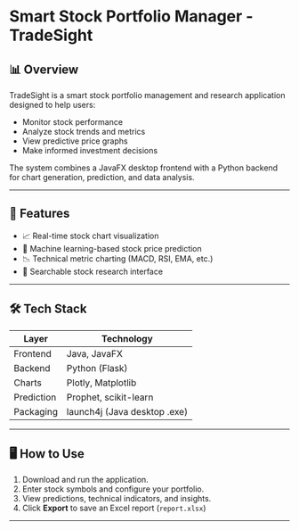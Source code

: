 # Smart Stock Portfolio Manager - TradeSight

## 📊 Overview

TradeSight is a smart stock portfolio management and research application designed to help users:
- Monitor stock performance
- Analyze stock trends and metrics
- View predictive price graphs
- Make informed investment decisions

The system combines a JavaFX desktop frontend with a Python backend for chart generation, prediction, and data analysis.

---

## 🔧 Features

- 📈 Real-time stock chart visualization
- 🧠 Machine learning-based stock price prediction
- 📉 Technical metric charting (MACD, RSI, EMA, etc.)
- 🔎 Searchable stock research interface

---

## 🛠️ Tech Stack

| Layer     | Technology              |
|-----------|--------------------------|
| Frontend  | Java, JavaFX             |
| Backend   | Python (Flask)           |
| Charts    | Plotly, Matplotlib       |
| Prediction| Prophet, scikit-learn    |
| Packaging | launch4j (Java desktop .exe) |

---
## 🖥️ How to Use

1. Download and run the application.  
2. Enter stock symbols and configure your portfolio.  
3. View predictions, technical indicators, and insights.  
4. Click **Export** to save an Excel report (`report.xlsx`)
---

